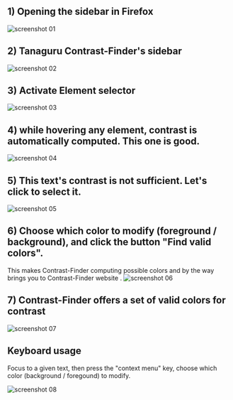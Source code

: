 
## 1) Opening the sidebar in Firefox

![screenshot 01](https://raw.githubusercontent.com/Tanaguru/Contrast-Finder-Firefox/develop/Screenshots/Contrast-Finder_01_open_sidebar.png)

## 2) Tanaguru Contrast-Finder's sidebar

![screenshot 02](https://raw.githubusercontent.com/Tanaguru/Contrast-Finder-Firefox/develop/Screenshots/Contrast-Finder_02_sidebar_opened.png)

## 3) Activate Element selector

![screenshot 03](https://raw.githubusercontent.com/Tanaguru/Contrast-Finder-Firefox/develop/Screenshots/Contrast-Finder_03_Element%20Selector.png)

## 4) while hovering any element, contrast is automatically computed. This one is good.

![screenshot 04](https://raw.githubusercontent.com/Tanaguru/Contrast-Finder-Firefox/develop/Screenshots/Contrast-Finder_04_Contrast_already_OK.png)

## 5) This text's contrast is not sufficient. Let's click to select it.

![screenshot 05](https://raw.githubusercontent.com/Tanaguru/Contrast-Finder-Firefox/develop/Screenshots/Contrast-Finder_05_Contrast_Invalid.png)

## 6) Choose which color to modify (foreground / background), and click the button "Find valid colors".

This makes Contrast-Finder computing possible colors and by the way brings you to Contrast-Finder website
.
![screenshot 06](https://raw.githubusercontent.com/Tanaguru/Contrast-Finder-Firefox/develop/Screenshots/Contrast-Finder_06_Find_valid_colors.png	)

## 7) Contrast-Finder offers a set of valid colors for contrast

![screenshot 07](https://raw.githubusercontent.com/Tanaguru/Contrast-Finder-Firefox/develop/Screenshots/Contrast-Finder_07_Valid_colors_scheme.png	)

## Keyboard usage

Focus to a given text, then press the "context menu" key, choose which color (background / foregound) to modify.

![screenshot 08](https://raw.githubusercontent.com/Tanaguru/Contrast-Finder-Firefox/develop/Screenshots/Tanaguru_Contrast-Finder_on_Bootstrap_green_label_1_right_clic.png)